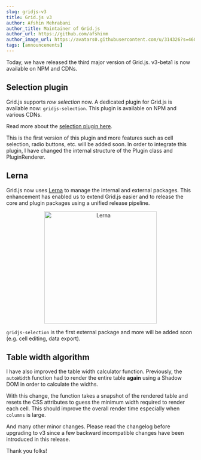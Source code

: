```yaml
---
slug: gridjs-v3
title: Grid.js v3
author: Afshin Mehrabani
author_title: Maintainer of Grid.js
author_url: https://github.com/afshinm
author_image_url: https://avatars0.githubusercontent.com/u/314326?s=460&u=6e7cccefcba3691e96b4ee539c0f2288ff127fce&v=4
tags: [announcements]
---
```


Today, we have released the third major version of Grid.js. v3-beta1 is now available on NPM and CDNs.

## Selection plugin

Grid.js supports *row selection* now. A dedicated plugin for Grid.js is available now: `gridjs-selection`. 
This plugin is available on NPM and various CDNs.

Read more about the [selection plugin here](/docs/plugins/selection/index).

This is the first version of this plugin and more features such as cell selection, radio buttons, etc. will be added soon.
In order to integrate this plugin, I have changed the internal structure of the Plugin class and PluginRenderer.

## Lerna

Grid.js now uses [Lerna](https://lerna.js.org/) to manage the internal and external packages. This enhancement has enabled us 
to extend Grid.js easier and to release the core and plugin packages using a unified release pipeline.

<center>
    <img alt="Lerna" src="https://lerna.js.org/images/lerna-hero.svg" width="300px" />
</center>


`gridjs-selection` is the first external package and more will be added soon (e.g. cell editing, data export).

## Table width algorithm

I have also improved the table width calculator function. Previously, the `autoWidth` function had to render the entire table
**again** using a Shadow DOM in order to calculate the widths. 

With this change, the function takes a snapshot of the rendered table and resets the CSS attributes to guess 
the minimum width required to render each cell. This should improve the overall render time especially when `columns` is large.

And many other minor changes. Please read the changelog before upgrading to v3 since a few backward incompatible changes
have been introduced in this release.


Thank you folks!
